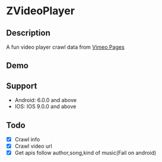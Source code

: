 # ZVideoPlayer

## Description
A fun video player crawl data from [Vimeo Pages](https://vimeo.com/)

## Demo

## Support
- Android:  6.0.0 and above
- IOS: IOS 9.0.0 and above

## Todo 
- [x] Crawl info 
- [x] Crawl video url
- [X] Get apis follow author,song,kind of music(Fail on android)
